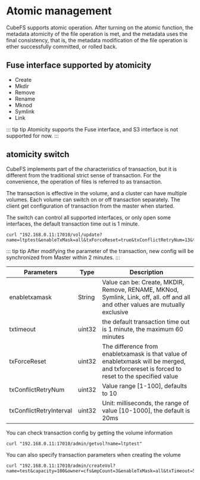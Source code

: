 # Atomic management

CubeFS supports atomic operation. After turning on the atomic function, the metadata atomicity of the file operation is met, and the metadata uses the final consistency, that is, the metadata modification of the file operation is ether successfully committed, or rolled back.

## Fuse interface supported by atomicity

- Create
- Mkdir
- Remove
- Rename
- Mknod
- Symlink
- Link

::: tip tip
Atomicity supports the Fuse interface, and S3 interface is not supported for now.
:::

## atomicity switch
CubeFS implements part of the characteristics of transaction, but it is different from the traditional strict sense of transaction. For the convenience, the operation of files is referred to as transaction.

The transaction is effective in the volume, and a cluster can have multiple volumes. Each volume can switch on or off transaction separately. The client get configuration of transaction from the master when started. 

The switch can control all supported interfaces, or only open some interfaces, the default transaction time out is 1 minute.

```
curl "192.168.0.11:17010/vol/update?name=ltptest&enableTxMask=all&txForceReset=true&txConflictRetryNum=13&txConflictRetryInterval=30&txTimeout=1&authKey=0e20229116d5a9a4a9e876806b514a85"
```

::: tip tip
After modifying the parameter of the transaction, new config will be synchronized from Master within 2 minutes.
:::

| Parameters | Type | Description                                                                                                                                |
|---------|--------|--------------------------------------------------------------------------------------------------------------------------------------------|
| enabletxamask | String | Value can be: Create, MKDIR, Remove, RENAME, MKNod, Symlink, Link, off, all. off and all and other values are mutually exclusive           |
| txtimeout | uint32 | the default transaction time out is 1 minute, the maximum 60 minutes                                                                       |
| txForceReset | uint32 | The difference from enabletxamask is that value of enabletxmask will be merged, and txforcereset is forced to reset to the specified value |
| txConflictRetryNum | uint32 | Value range [1-100], defaults to 10                                                                                                        |
| txConflictRetryInterval | uint32 | Unit: milliseconds, the range of value [10-1000], the default is 20ms                                                                      |

You can check transaction config by getting the volume information
```
curl "192.168.0.11:17010/admin/getvol?name=ltptest"
```

You can also specify transaction parameters when creating the volume

```
curl "192.168.0.11:17010/admin/createVol?name=test&capacity=100&owner=cfs&mpCount=3&enableTxMask=all&txTimeout=5"
```